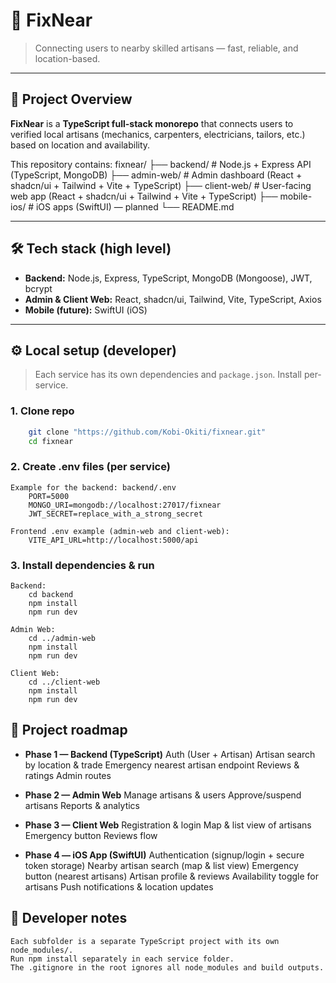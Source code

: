 # 🚀 FixNear

> Connecting users to nearby skilled artisans — fast, reliable, and location-based.

---

## 📂 Project Overview

**FixNear** is a **TypeScript full-stack monorepo** that connects users to verified local artisans (mechanics, carpenters, electricians, tailors, etc.) based on location and availability.

This repository contains:
                            fixnear/
                            ├── backend/ # Node.js + Express API (TypeScript, MongoDB)
                            ├── admin-web/ # Admin dashboard (React + shadcn/ui + Tailwind + Vite + TypeScript)
                            ├── client-web/ # User-facing web app (React + shadcn/ui + Tailwind + Vite + TypeScript)
                            ├── mobile-ios/ # iOS apps (SwiftUI) — planned
                            └── README.md


---

## 🛠 Tech stack (high level)

- **Backend:** Node.js, Express, TypeScript, MongoDB (Mongoose), JWT, bcrypt  
- **Admin & Client Web:** React, shadcn/ui, Tailwind, Vite, TypeScript, Axios  
- **Mobile (future):** SwiftUI (iOS)

---

## ⚙️ Local setup (developer)

> Each service has its own dependencies and `package.json`. Install per-service.

### 1. Clone repo
```bash
    git clone "https://github.com/Kobi-Okiti/fixnear.git"
    cd fixnear
```

### 2. Create .env files (per service)
    Example for the backend: backend/.env
        PORT=5000
        MONGO_URI=mongodb://localhost:27017/fixnear
        JWT_SECRET=replace_with_a_strong_secret

    Frontend .env example (admin-web and client-web):
        VITE_API_URL=http://localhost:5000/api

### 3. Install dependencies & run
    Backend:
        cd backend
        npm install
        npm run dev

    Admin Web:
        cd ../admin-web
        npm install
        npm run dev

    Client Web:
        cd ../client-web
        npm install
        npm run dev

## 🧭 Project roadmap
- **Phase 1 — Backend (TypeScript)**
    Auth (User + Artisan)
    Artisan search by location & trade
    Emergency nearest artisan endpoint
    Reviews & ratings
    Admin routes

- **Phase 2 — Admin Web**
    Manage artisans & users
    Approve/suspend artisans
    Reports & analytics

- **Phase 3 — Client Web**
    Registration & login
    Map & list view of artisans
    Emergency button
    Reviews flow

- **Phase 4 — iOS App (SwiftUI)**
    Authentication (signup/login + secure token storage)
    Nearby artisan search (map & list view)
    Emergency button (nearest artisans)
    Artisan profile & reviews
    Availability toggle for artisans
    Push notifications & location updates

## 🧰 Developer notes
    Each subfolder is a separate TypeScript project with its own node_modules/.
    Run npm install separately in each service folder.
    The .gitignore in the root ignores all node_modules and build outputs.
